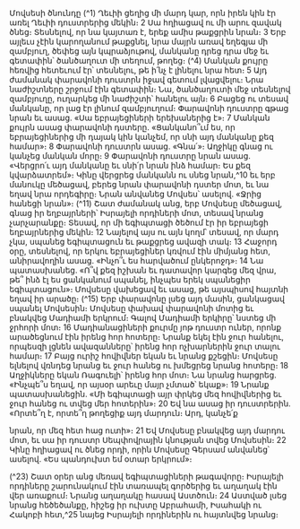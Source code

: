 
Մովսեսի ծնունդը
(^1) Ղեւիի ցեղից մի մարդ կար, որն իրեն կին էր առել Ղեւիի դուստրերից մեկին։ 2 Սա հղիացավ ու մի արու զավակ ծնեց։
Տեսնելով, որ նա կայտառ է, երեք ամիս թաքցրին նրան։ 3 Երբ այլեւս չէին կարողանում թաքցնել, նրա մայրն առավ
եղեգյա մի զամբյուղ, ծեփեց այն կպրաձյութով, մանկանը դրեց դրա մեջ եւ գետափին՝ ծանծաղուտ մի տեղում, թողեց։
(^4) Մանկան քույրը հեռվից հետեւում էր՝ տեսնելու, թե ի՛նչ է լինելու նրա հետ։ 5 Այդ ժամանակ փարավոնի դուստրն իջավ
գետում լվացվելու։ Նրա նաժիշտները շրջում էին գետափին։ Նա, ծանծաղուտի մեջ տեսնելով զամբյուղը, ուղարկեց մի
նաժիշտի՝ հանելու այն։ 6 Բացեց ու տեսավ մանկանը, որ լաց էր լինում զամբյուղում։ Փարավոնի դուստրը գթաց նրան
եւ ասաց. «Սա եբրայեցիների երեխաներից է»։ 7 Մանկան քույրն ասաց փարավոնի դստերը. «Ցանկանո՞ւմ ես, որ
եբրայեցիներից մի դայակ կին կանչեմ, որ սնի այդ մանկանը քեզ համար»։ 8 Փարավոնի դուստրն ասաց. «Գնա՛»։ Աղջիկը
գնաց ու կանչեց մանկան մորը։ 9 Փարավոնի դուստրը նրան ասաց. «Վերցրո՛ւ այդ մանկանը եւ սնի՛ր նրան ինձ համար։
Ես քեզ կվարձատրեմ»։ Կինը վերցրեց մանկանն ու սնեց նրան,^10 եւ երբ մանուկը մեծացավ, բերեց նրան փարավոնի
դստեր մոտ, եւ նա եղավ նրա որդեգիրը։ Նրան անվանեց Մովսես՝ ասելով. «Ջրից հանեցի նրան»։
(^11) Շատ ժամանակ անց, երբ Մովսեսը մեծացավ, գնաց իր եղբայրների՝ Իսրայելի որդիների մոտ, տեսավ նրանց
չարչարանքը։ Տեսավ, որ մի եգիպտացի ծեծում էր իր եբրայեցի եղբայրներից մեկին։ 12 Նայելով այս ու այն կողմ՝ տեսավ,
որ մարդ չկա, սպանեց եգիպտացուն եւ թաքցրեց ավազի տակ։ 13 Հաջորդ օրը, տեսնելով, որ երկու եբրայեցիներ կռվում
էին միմյանց հետ, անիրավողին ասաց. «Ինչո՞ւ ես հարվածում ընկերոջդ»։ 14 Նա պատասխանեց. «Ո՞վ քեզ իշխան եւ
դատավոր կարգեց մեզ վրա, թե՞ ինձ էլ ես ցանկանում սպանել, ինչպես երեկ սպանեցիր եգիպտացուն»։ Մովսեսը
վախեցավ եւ ասաց, թե այսպիսով հայտնի եղավ իր արածը։
(^15) Երբ փարավոնը լսեց այդ մասին, ցանկացավ սպանել Մովսեսին։ Մովսեսը փախավ փարավոնի մոտից եւ բնակվեց
Մադիամի երկրում։ Գալով Մադիամի երկիրը՝ նստեց մի ջրհորի մոտ։ 16 Մադիանացիների քուրմը յոթ դուստր ուներ,
որոնք արածեցնում էին իրենց հոր հոտերը։ Նրանք եկել էին ջուր հանելու, որպեսզի լցնեն ավազանները՝ իրենց հոր
ոչխարներին ջուր տալու համար։ 17 Բայց ուրիշ հովիվներ եկան եւ նրանց քշեցին։ Մովսեսը ելնելով վռնդեց նրանց եւ ջուր
հանեց ու խմեցրեց նրանց հոտերը։ 18 Աղջիկները եկան Ռագուելի՝ իրենց հոր մոտ։ Նա նրանց հարցրեց. «Ինչպե՞ս եղավ,
որ այսօր արեւը մայր չմտած՝ եկաք»։ 19 Նրանք պատասխանեցին. «Մի եգիպտացի այր փրկեց մեզ հովիվներից եւ ջուր
հանեց ու տվեց մեր հոտերին»։ 20 Եվ նա ասաց իր դուստրերին. «Որտե՞ղ է, որտե՞ղ թողեցիք այդ մարդուն։ Արդ, կանչե՛ք


նրան, որ մեզ հետ հաց ուտի»։ 21 Եվ Մովսեսը բնակվեց այդ մարդու մոտ, եւ սա իր դուստր Սեպփովրային կնության
տվեց Մովսեսին։ 22 Կինը հղիացավ ու ծնեց որդի, որին Մովսեսը Գերսամ անվանեց՝ ասելով. «Ես պանդուխտ եմ օտար
երկրում»։

(^23) Շատ օրեր անց մեռավ եգիպտացիների թագավորը։ Իսրայելի որդիները շարունակում էին տառապել գործերից եւ
աղաղակ էին վեր առաքում։ Նրանց աղաղակը հասավ Աստծուն։ 24 Աստված լսեց նրանց հեծեծանքը, հիշեց իր ուխտը
Աբրահամի, Իսահակի ու Հակոբի հետ,^25 նայեց Իսրայելի որդիներին ու հայտնվեց նրանց։
